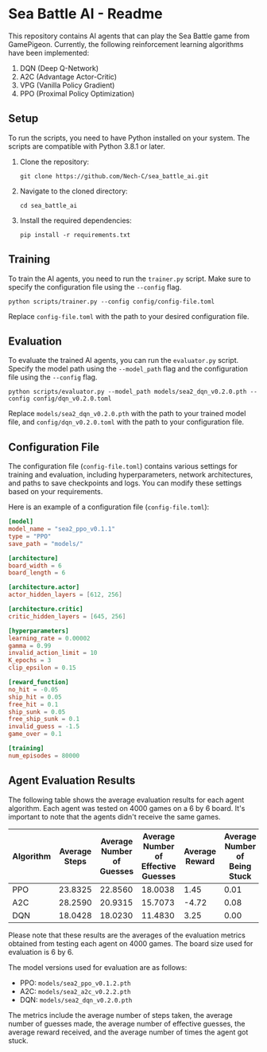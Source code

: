 # Sea Battle AI - Readme

This repository contains AI agents that can play the Sea Battle game from GamePigeon. Currently, the following reinforcement learning algorithms have been implemented:

1. DQN (Deep Q-Network)
2. A2C (Advantage Actor-Critic)
3. VPG (Vanilla Policy Gradient)
4. PPO (Proximal Policy Optimization)

## Setup

To run the scripts, you need to have Python installed on your system. The scripts are compatible with Python 3.8.1 or later.

1. Clone the repository:

   ```shell
   git clone https://github.com/Nech-C/sea_battle_ai.git
   ```

2. Navigate to the cloned directory:

   ```shell
   cd sea_battle_ai
   ```

3. Install the required dependencies:

   ```shell
   pip install -r requirements.txt
   ```

## Training

To train the AI agents, you need to run the `trainer.py` script. Make sure to specify the configuration file using the `--config` flag.

```shell
python scripts/trainer.py --config config/config-file.toml
```

Replace `config-file.toml` with the path to your desired configuration file.

## Evaluation

To evaluate the trained AI agents, you can run the `evaluator.py` script. Specify the model path using the `--model_path` flag and the configuration file using the `--config` flag.

```shell
python scripts/evaluator.py --model_path models/sea2_dqn_v0.2.0.pth --config config/dqn_v0.2.0.toml
```

Replace `models/sea2_dqn_v0.2.0.pth` with the path to your trained model file, and `config/dqn_v0.2.0.toml` with the path to your configuration file.

## Configuration File

The configuration file (`config-file.toml`) contains various settings for training and evaluation, including hyperparameters, network architectures, and paths to save checkpoints and logs. You can modify these settings based on your requirements.

Here is an example of a configuration file (`config-file.toml`):

```toml
[model]
model_name = "sea2_ppo_v0.1.1"
type = "PPO"
save_path = "models/"

[architecture]
board_width = 6
board_length = 6

[architecture.actor]
actor_hidden_layers = [612, 256]

[architecture.critic]
critic_hidden_layers = [645, 256]

[hyperparameters]
learning_rate = 0.00002
gamma = 0.99
invalid_action_limit = 10
K_epochs = 3
clip_epsilon = 0.15

[reward_function]
no_hit = -0.05
ship_hit = 0.05
free_hit = 0.1
ship_sunk = 0.05
free_ship_sunk = 0.1
invalid_guess = -1.5
game_over = 0.1

[training]
num_episodes = 80000
```
## Agent Evaluation Results

The following table shows the average evaluation results for each agent algorithm. Each agent was tested on 4000 games on a 6 by 6 board. It's important to note that the agents didn't receive the same games.

| Algorithm | Average Steps | Average Number of Guesses | Average Number of Effective Guesses | Average Reward | Average Number of Being Stuck |
|-----------|---------------|--------------------------|------------------------------------|----------------|------------------------------|
| PPO       | 23.8325       | 22.8560                  | 18.0038                            | 1.45           | 0.01                         |
| A2C       | 28.2590       | 20.9315                  | 15.7073                            | -4.72          | 0.08                         |
| DQN       | 18.0428       | 18.0230                  | 11.4830                            | 3.25           | 0.00                         |

Please note that these results are the averages of the evaluation metrics obtained from testing each agent on 4000 games. The board size used for evaluation is 6 by 6.

The model versions used for evaluation are as follows:
- PPO: `models/sea2_ppo_v0.1.2.pth`
- A2C: `models/sea2_a2c_v0.2.2.pth`
- DQN: `models/sea2_dqn_v0.2.0.pth`

The metrics include the average number of steps taken, the average number of guesses made, the average number of effective guesses, the average reward received, and the average number of times the agent got stuck.


